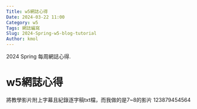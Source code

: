 ```yaml
---
Title: w5網誌心得
Date: 2024-03-22 11:00
Category: w5
Tags: 網誌編寫
Slug: 2024-Spring-w5-blog-tutorial
Author: kmol
---
```


2024 Spring 每周網誌心得.

<!-- PELICAN_END_SUMMARY -->

# w5網誌心得
將教學影片附上字幕且紀錄逐字稿txt檔，而我做的是7~8的影片
123879454564
